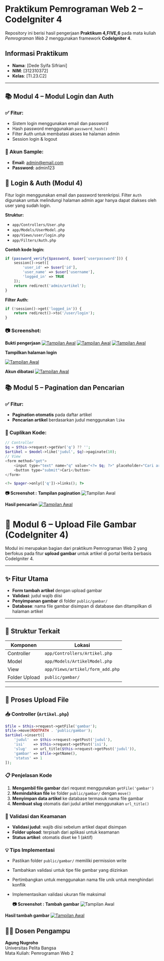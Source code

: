 # Praktikum Pemrograman Web 2 – CodeIgniter 4

Repository ini berisi hasil pengerjaan **Praktikum 4,FIVE,6** pada mata kuliah *Pemrograman Web 2* menggunakan framework **CodeIgniter 4**.

## Informasi Praktikum
- **Nama**: [Dede Syifa Sifriani]
- **NIM**: [312310372]
- **Kelas**: [TI.23.C2]


---

## 📚 Modul 4 – Modul Login dan Auth

### ✅ Fitur:
- Sistem login menggunakan email dan password
- Hash password menggunakan `password_hash()`
- Filter Auth untuk membatasi akses ke halaman admin
- Session login & logout

### 🔐 Akun Sample:
- **Email:** admin@email.com  
- **Password:** admin123

## 🔐 Login & Auth (Modul 4)

Fitur login menggunakan email dan password terenkripsi. Filter `Auth` digunakan untuk melindungi halaman admin agar hanya dapat diakses oleh user yang sudah login.

**Struktur:**
- `app/Controllers/User.php`
- `app/Models/UserModel.php`
- `app/Views/user/login.php`
- `app/Filters/Auth.php`

**Contoh kode login:**
```php
if (password_verify($password, $user['userpassword'])) {
    session()->set([
        'user_id' => $user['id'],
        'user_name' => $user['username'],
        'logged_in' => TRUE
    ]);
    return redirect('admin/artikel');
}
```

**Filter Auth:**
```php
if (!session()->get('logged_in')) {
    return redirect()->to('/user/login');
}
```


### 📷 Screenshot:
**Bukti pengerjaan**
 [![Tampilan Awal](latihan4/bukti1.png)](latihan4/bukti1.png)
 [![Tampilan Awal](latihan4/bukti2.png)](latihan4/bukti2.png)
 [![Tampilan Awal](latihan4/bukti3.png)](latihan4/bukti3.png)

**Tampilkan halaman login**

 [![Tampilan Awal](latihan4/Hasilakhir.png)](latihan4/Hasilakhir.png)

**Akun dibatasi**
 [![Tampilan Awal](latihan4/akundibatasi.png)](latihan4/akundibatasi.png)

## 📚 Modul 5 – Pagination dan Pencarian

### ✅ Fitur:
- **Pagination otomatis** pada daftar artikel
- **Pencarian artikel** berdasarkan judul menggunakan `like`

### 🧠 Cuplikan Kode:
```php
// Controller
$q = $this->request->getVar('q') ?? '';
$artikel = $model->like('judul', $q)->paginate(10);
// View
<form method="get">
    <input type="text" name="q" value="<?= $q; ?>" placeholder="Cari artikel">
    <button type="submit">Cari</button>
</form>

<?= $pager->only(['q'])->links(); ?>
```


**📷 Screenshot :**
**Tampilan pagination**
 ![Tampilan Awal](latihan5/buktiberhasilmembuatpagination.png)
 
**Hasil pencarian**
 [![Tampilan Awal](latihan5/filterdata.png)](latihan5/filterdata.png)

# 📁 Modul 6 – Upload File Gambar (CodeIgniter 4)

Modul ini merupakan bagian dari praktikum Pemrograman Web 2 yang berfokus pada fitur **upload gambar** untuk artikel di portal berita berbasis CodeIgniter 4.

---

## ✨ Fitur Utama

- **Form tambah artikel** dengan upload gambar
- **Validasi**: judul wajib diisi
- **Penyimpanan gambar** di folder `public/gambar/`
- **Database**: nama file gambar disimpan di database dan ditampilkan di halaman artikel

---

## 🧱 Struktur Terkait

| Komponen | Lokasi |
|----------|--------|
| Controller | `app/Controllers/Artikel.php` |
| Model | `app/Models/ArtikelModel.php` |
| View | `app/Views/artikel/form_add.php` |
| Folder Upload | `public/gambar/` |

---

## 🔄 Proses Upload File

### 📥 Controller (`Artikel.php`)

```php
$file = $this->request->getFile('gambar');
$file->move(ROOTPATH . 'public/gambar');
$artikel->insert([
    'judul'  => $this->request->getPost('judul'),
    'isi'    => $this->request->getPost('isi'),
    'slug'   => url_title($this->request->getPost('judul')),
    'gambar' => $file->getName(),
    'status' => 1
]);
```

### 📋 Penjelasan Kode

1. **Mengambil file gambar** dari request menggunakan `getFile('gambar')`
2. **Memindahkan file** ke folder `public/gambar/` dengan `move()`
3. **Menyimpan data artikel** ke database termasuk nama file gambar
4. **Membuat slug** otomatis dari judul artikel menggunakan `url_title()`

### 🎯 Validasi dan Keamanan

- **Validasi judul**: wajib diisi sebelum artikel dapat disimpan
- **Folder upload**: terpisah dari aplikasi untuk keamanan
- **Status artikel**: otomatis diset ke 1 (aktif)

### 💡 Tips Implementasi

- Pastikan folder `public/gambar/` memiliki permission write
- Tambahkan validasi untuk tipe file gambar yang diizinkan
- Pertimbangkan untuk menggunakan nama file unik untuk menghindari konflik
- Implementasikan validasi ukuran file maksimal

  **📷 Screenshot :**
**Tambah gambar**
 ![Tampilan Awal](latihan6/tambahgambar.png)

**Hasil tambah gambar**
 [![Tampilan Awal](latihan6/berhasiltambahgambar.png)](latihan6/berhasiltambahgambar.png)




 
## 👨‍🏫 Dosen Pengampu

**Agung Nugroho**  
Universitas Pelita Bangsa  
Mata Kuliah: Pemrograman Web 2
